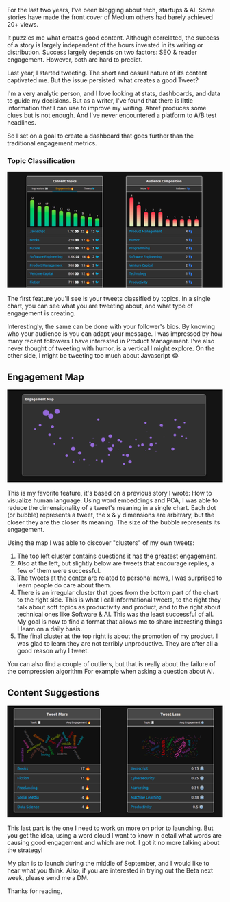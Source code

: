 For the last two years, I've been blogging about tech, startups & AI. Some stories have made the front cover of Medium others had barely achieved 20+ views.

It puzzles me what creates good content. Although correlated, the success of a story is largely independent of the hours invested in its writing or distribution. Success largely depends on two factors: SEO & reader engagement. However, both are hard to predict.

Last year, I started tweeting. The short and casual nature of its content captivated me. But the issue persisted: what creates a good Tweet?

I'm a very analytic person, and I love looking at stats, dashboards, and data to guide my decisions. But as a writer, I've found that there is little information that I can use to improve my writing. Ahref produces some clues but is not enough. And I've never encountered a platform to A/B test headlines.

So I set on a goal to create a dashboard that goes further than the traditional engagement metrics.

### Topic Classification

![Topic Classification](https://raw.githubusercontent.com/SocialQu/Branding/a20575618d0f9ede2d03b4e0eb96b8f1cb3bc1df/static/Topic%20Analysis.png)

The first feature you'll see is your tweets classified by topics. In a single chart, you can see what you are tweeting about, and what type of engagement is creating.

Interestingly, the same can be done with your follower's bios. By knowing who your audience is you can adapt your message. I was impressed by how many recent followers I have interested in Product Management. I've also never thought of tweeting with humor, is a vertical I might explore. On the other side, I might be tweeting too much about Javascript :joy:


## Engagement Map

![Engagement Map](https://raw.githubusercontent.com/SocialQu/Branding/a20575618d0f9ede2d03b4e0eb96b8f1cb3bc1df/static/Engagement%20Map.png)

This is my favorite feature, it's based on a previous story I wrote: How to visualize human language. Using word embeddings and PCA, I was able to reduce the dimensionality of a tweet's meaning in a single chart. Each dot (or bubble) represents a tweet, the x & y dimensions are arbitrary, but the closer they are the closer its meaning. The size of the bubble represents its engagement.

Using the map I was able to discover "clusters" of my own tweets:
1. The top left cluster contains questions it has the greatest engagement. 
2. Also at the left, but slightly below are tweets that encourage replies, a few of them were successful.
3. The tweets at the center are related to personal news, I was surprised to learn people do care about them.
4. There is an irregular cluster that goes from the bottom part of the chart to the right side. This is what I call informational tweets, to the right they talk about soft topics as productivity and product, and to the right about technical ones like Software & AI. This was the least successful of all. My goal is now to find a format that allows me to share interesting things I learn on a daily basis.
5. The final cluster at the top right is about the promotion of my product. I was glad to learn they are not terribly unproductive. They are after all a good reason why I tweet.

You can also find a couple of outliers, but that is really about the failure of the compression algorithm  For example when asking a question about AI.


## Content Suggestions

![Content Suggestions](https://raw.githubusercontent.com/SocialQu/Branding/a20575618d0f9ede2d03b4e0eb96b8f1cb3bc1df/static/Content%20Suggestions.png)

This last part is the one I need to work on more on prior to launching. But you get the idea, using a word cloud I want to know in detail what words are causing good engagement and which are not. I got it no more talking about the strategy!

My plan is to launch during the middle of September, and I would like to hear what you think. Also, if you are interested in trying out the Beta next week, please send me a DM.

Thanks for reading,
